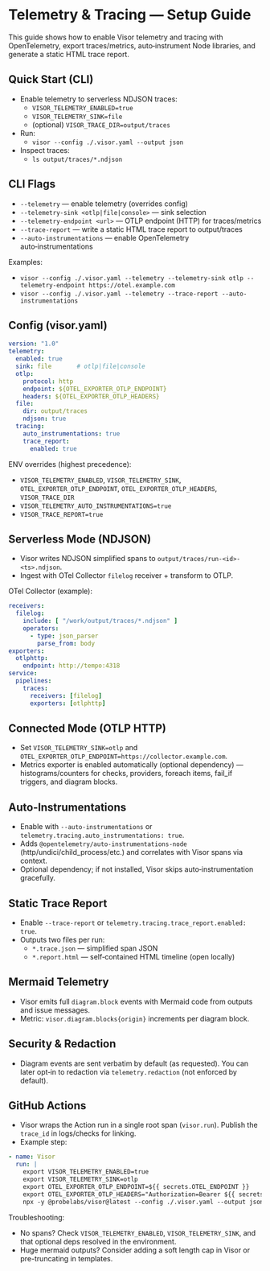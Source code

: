 # Telemetry & Tracing — Setup Guide

This guide shows how to enable Visor telemetry and tracing with OpenTelemetry, export traces/metrics, auto‑instrument Node libraries, and generate a static HTML trace report.

## Quick Start (CLI)

- Enable telemetry to serverless NDJSON traces:
  - `VISOR_TELEMETRY_ENABLED=true`
  - `VISOR_TELEMETRY_SINK=file`
  - (optional) `VISOR_TRACE_DIR=output/traces`
- Run:
  - `visor --config ./.visor.yaml --output json`
- Inspect traces:
  - `ls output/traces/*.ndjson`

## CLI Flags

- `--telemetry` — enable telemetry (overrides config)
- `--telemetry-sink <otlp|file|console>` — sink selection
- `--telemetry-endpoint <url>` — OTLP endpoint (HTTP) for traces/metrics
- `--trace-report` — write a static HTML trace report to output/traces
- `--auto-instrumentations` — enable OpenTelemetry auto‑instrumentations

Examples:
- `visor --config ./.visor.yaml --telemetry --telemetry-sink otlp --telemetry-endpoint https://otel.example.com`
- `visor --config ./.visor.yaml --telemetry --trace-report --auto-instrumentations`

## Config (visor.yaml)

```yaml
version: "1.0"
telemetry:
  enabled: true
  sink: file       # otlp|file|console
  otlp:
    protocol: http
    endpoint: ${OTEL_EXPORTER_OTLP_ENDPOINT}
    headers: ${OTEL_EXPORTER_OTLP_HEADERS}
  file:
    dir: output/traces
    ndjson: true
  tracing:
    auto_instrumentations: true
    trace_report:
      enabled: true
```

ENV overrides (highest precedence):
- `VISOR_TELEMETRY_ENABLED`, `VISOR_TELEMETRY_SINK`, `OTEL_EXPORTER_OTLP_ENDPOINT`, `OTEL_EXPORTER_OTLP_HEADERS`, `VISOR_TRACE_DIR`
- `VISOR_TELEMETRY_AUTO_INSTRUMENTATIONS=true`
- `VISOR_TRACE_REPORT=true`

## Serverless Mode (NDJSON)

- Visor writes NDJSON simplified spans to `output/traces/run-<id>-<ts>.ndjson`.
- Ingest with OTel Collector `filelog` receiver + transform to OTLP.

OTel Collector (example):
```yaml
receivers:
  filelog:
    include: [ "/work/output/traces/*.ndjson" ]
    operators:
      - type: json_parser
        parse_from: body
exporters:
  otlphttp:
    endpoint: http://tempo:4318
service:
  pipelines:
    traces:
      receivers: [filelog]
      exporters: [otlphttp]
```

## Connected Mode (OTLP HTTP)

- Set `VISOR_TELEMETRY_SINK=otlp` and `OTEL_EXPORTER_OTLP_ENDPOINT=https://collector.example.com`.
- Metrics exporter is enabled automatically (optional dependency) — histograms/counters for checks, providers, foreach items, fail_if triggers, and diagram blocks.

## Auto‑Instrumentations

- Enable with `--auto-instrumentations` or `telemetry.tracing.auto_instrumentations: true`.
- Adds `@opentelemetry/auto-instrumentations-node` (http/undici/child_process/etc.) and correlates with Visor spans via context.
- Optional dependency; if not installed, Visor skips auto‑instrumentation gracefully.

## Static Trace Report

- Enable `--trace-report` or `telemetry.tracing.trace_report.enabled: true`.
- Outputs two files per run:
  - `*.trace.json` — simplified span JSON
  - `*.report.html` — self‑contained HTML timeline (open locally)

## Mermaid Telemetry

- Visor emits full `diagram.block` events with Mermaid code from outputs and issue messages.
- Metric: `visor.diagram.blocks{origin}` increments per diagram block.

## Security & Redaction

- Diagram events are sent verbatim by default (as requested). You can later opt‑in to redaction via `telemetry.redaction` (not enforced by default).

## GitHub Actions

- Visor wraps the Action run in a single root span (`visor.run`). Publish the `trace_id` in logs/checks for linking.
- Example step:
```yaml
- name: Visor
  run: |
    export VISOR_TELEMETRY_ENABLED=true
    export VISOR_TELEMETRY_SINK=otlp
    export OTEL_EXPORTER_OTLP_ENDPOINT=${{ secrets.OTEL_ENDPOINT }}
    export OTEL_EXPORTER_OTLP_HEADERS="Authorization=Bearer ${{ secrets.OTEL_TOKEN }}"
    npx -y @probelabs/visor@latest --config ./.visor.yaml --output json
```

Troubleshooting:
- No spans? Check `VISOR_TELEMETRY_ENABLED`, `VISOR_TELEMETRY_SINK`, and that optional deps resolved in the environment.
- Huge mermaid outputs? Consider adding a soft length cap in Visor or pre-truncating in templates.
